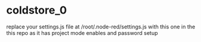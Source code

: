 coldstore_0
===========
replace your settings.js file at  /root/.node-red/settings.js with this one in the this repo as it has project mode enables and password setup
